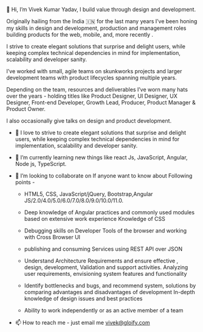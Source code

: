 👋 Hi, I’m Vivek Kumar Yadav, I build value through design and development.

Originally hailing from the India 🇮🇳  for the last many years I’ve been honing my skills in design and development, production and management roles building products for the web, mobile, and, more recently .

I strive to create elegant solutions that surprise and delight users, while keeping complex technical dependencies in mind for implementation, scalability and developer sanity.

I’ve worked with small, agile teams on skunkworks projects and larger development teams with product lifecycles spanning multiple years.

Depending on the team, resources and deliverables I’ve worn many hats over the years - holding titles like Product Designer, UI Designer, UX Designer, Front-end Developer, Growth Lead, Producer, Product Manager & Product Owner.

I also occasionally give talks on design and product development.

- 👀 I love to  strive to create elegant solutions that surprise and delight users, while keeping complex technical dependencies in mind for implementation, scalability and developer sanity.

- 🌱 I’m currently learning new things like react Js, JavaScript, Angular, Node js, TypeScript.

- 💞️ I’m looking to collaborate on If anyone want to know about Following points -
  
  - HTML5, CSS, JavaScript/jQuery, Bootstrap,Angular JS/2.0/4.0/5.0/6.0/7.0/8.0/9.0/10.0/11.0.
  
  - Deep knowledge of Angular practices and commonly used modules based on extensive work experience
  Knowledge of CSS
  
  - Debugging skills on Developer Tools of the browser and working with Cross Browser UI
  
  - publishing and consuming Services using REST API over JSON
 
  - Understand Architecture Requirements and ensure effective , design, development, Validation and support activities.
  Analyzing user requirements, envisioning system features and functionality
  
  - Identify bottlenecks and bugs, and recommend system, solutions by comparing advantages and disadvantages of development
  In-depth knowledge of design issues and best practices
   
  - Ability to work independently or as an active member of a team
   
- 📫 How to reach me - just email me vivek@gloify.com

<!---
vivek-gloify/vivek-gloify is a ✨ special ✨ repository because its `README.md` (this file) appears on your GitHub profile.
You can click the Preview link to take a look at your changes.
--->
